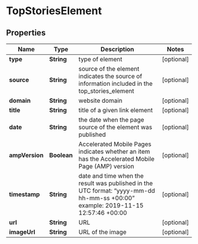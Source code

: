 

# TopStoriesElement


## Properties

| Name | Type | Description | Notes |
|------------ | ------------- | ------------- | -------------|
|**type** | **String** | type of element |  [optional] |
|**source** | **String** | source of the element indicates the source of information included in the top_stories_element |  [optional] |
|**domain** | **String** | website domain |  [optional] |
|**title** | **String** | title of a given link element |  [optional] |
|**date** | **String** | the date when the page source of the element was published |  [optional] |
|**ampVersion** | **Boolean** | Accelerated Mobile Pages indicates whether an item has the Accelerated Mobile Page (AMP) version |  [optional] |
|**timestamp** | **String** | date and time when the result was published in the UTC format: “yyyy-mm-dd hh-mm-ss +00:00” example: 2019-11-15 12:57:46 +00:00 |  [optional] |
|**url** | **String** | URL |  [optional] |
|**imageUrl** | **String** | URL of the image |  [optional] |



